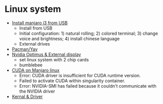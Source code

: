 # Linux system

- [Install manjaro i3 from USB](https://github.com/BumbleBee0819/Development-blogs-on-manjaro-i-3/issues/5)
    - Install from USB
    - Initial configuration: 1) natural rolling; 2) colored terminal; 3) change voice and brightness; 4) install chinese language
    - External drives
- [Pacman/Yay](https://github.com/BumbleBee0819/blogs/issues/2)
- [Nvidia Optimus & External display](https://github.com/BumbleBee0819/blogs/issues/3)
    - set linux system with 2 chip cards
    - bumblebee
- [CUDA on Manjaro linux](https://github.com/BumbleBee0819/blogs/issues/1)
    - Error: CUDA driver is insufficient for CUDA runtime version.
    - Failed to activate CUDA within singularity container.
    - Error: NVIDIA-SMI has failed because it couldn't communicate with the NVIDIA driver
- [Kernal & Driver](https://github.com/BumbleBee0819/blogs/issues/4)

